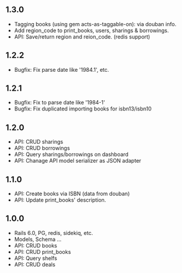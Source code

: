 ## 1.3.0
- Tagging books (using gem acts-as-taggable-on): via douban info.
- Add region_code to print_books, users, sharings & borrowings.
- API: Save/return region and reion_code. (redis support)

## 1.2.2
- Bugfix: Fix parse date like '1984.1', etc.

## 1.2.1
- Bugfix: Fix to parse date like '1984-1'
- Bugfix: Fix duplicated importing books for isbn13/isbn10

## 1.2.0
- API: CRUD sharings
- API: CRUD borrowings
- API: Query sharings/borrowings on dashboard
- API: Chanage API model serializer as JSON adapter

## 1.1.0
- API: Create books via ISBN (data from douban)
- API: Update print_books' description.

## 1.0.0
- Rails 6.0, PG, redis, sidekiq, etc.
- Models, Schema ...
- API: CRUD books
- API: CRUD print_books
- API: Query shelfs
- API: CRUD deals
